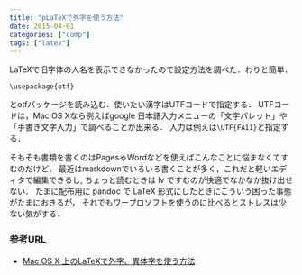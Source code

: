 ```yaml
---
title: "pLaTeXで外字を使う方法"
date: 2015-04-01
categories: ["comp"]
tags: ["latex"]
---
```


LaTeXで旧字体の人名を表示できなかったので設定方法を調べた．わりと簡単．

	\usepackage{otf}

とotfパッケージを読み込む．使いたい漢字はUTFコードで指定する．
UTFコードは，Mac OS Xなら例えばgoogle 日本語入力メニューの「文字パレット」や「手書き文字入力」で調べることが出来る．
入力は例えは`\UTF{FA11}`と指定する．

そもそも書類を書くのはPagesゃWordなどを使えばこんなことに悩まなくてすむのだけど，
最近はmarkdownでいろいろ書くことが多く，これだと軽いエディタで編集できるし, 
ちょっと読むときは lv ですむのが快適でなかなか抜け出せない．
たまに配布用に pandoc で LaTeX 形式にしたときにこういう困った事態がたまにおきるが，
それでもワープロソフトを使うのに比べるとストレスは少ない気がする．

### 参考URL

- [Mac OS X 上のLaTeXで外字、異体字を使う方法](http://osksn2.hep.sci.osaka-u.ac.jp/~taku/osx/gaiji.html)